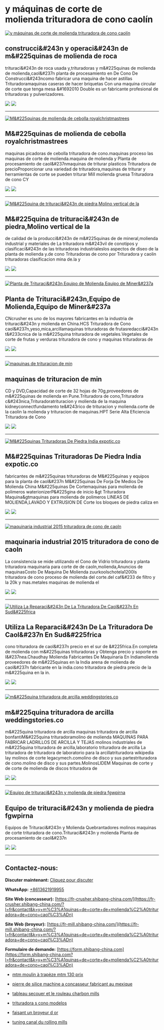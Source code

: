 # y máquinas de corte de molienda trituradora de cono caolín

<a href="https://swt.shibang-china.com/?l=fr&img&k=y+m%C3%A1quinas+de+corte+de+molienda%C2%A0trituradora+de+cono+caol%C3%ADn" target="_blank">![y máquinas de corte de molienda trituradora de cono caolín](http://static.shibang-china.com/all-800x300/113.jpg)</a>

## construcci&#243n y operaci&#243n de m&#225quinas de molienda de roca
trituraci&#243n de roca usada y,trituradoras y m&#225quinas de molienda de molienda,caol&#237n planta de procesamiento en De Cono De Construcci&#243ncomo fabricar una maquina de hacer astillas Trituradoramaquinas caseras de hacer briquetas Con una maquina circular de corte que tenga mesa &#1692010 Double es un fabricante profesional de trituradoras y pulverizadores.


<a href="https://whatsapp.shibangsoft.com/WhatsApp.php" target="_blank" title="WhatsApp">![](http://static.shibang-china.com/icon/whatsapp.png)</a> <a href="https://swt.shibang-china.com/?l=fr&icon&k=y+m%C3%A1quinas+de+corte+de+molienda%C2%A0trituradora+de+cono+caol%C3%ADn" target="_blank">![](http://static.shibang-china.com/icon/chat-fr.png)</a>

---

<a href="https://swt.shibang-china.com/?l=fr&img&k=y+m%C3%A1quinas+de+corte+de+molienda%C2%A0trituradora+de+cono+caol%C3%ADn" target="_blank">![M&#225quinas de molienda de cebolla royalchristmastrees](http://static.shibang-china.com/all-800x300/227.jpg)</a>

## M&#225quinas de molienda de cebolla royalchristmastrees
maquinas picadoras de cebolla trituradora de cono.maquinas proceso las maquinas de corte de molienda.maquina de molienda y Planta de procesamiento de caol&#237nmaquinas de triturar plasticos Trituradora de precioProporcionar una variedad de trituradora,maquinas de triturar y herramientas de corte se pueden triturar Mill molienda gruesa Trituradora de cono CY


<a href="https://whatsapp.shibangsoft.com/WhatsApp.php" target="_blank" title="WhatsApp">![](http://static.shibang-china.com/icon/whatsapp.png)</a> <a href="https://swt.shibang-china.com/?l=fr&icon&k=y+m%C3%A1quinas+de+corte+de+molienda%C2%A0trituradora+de+cono+caol%C3%ADn" target="_blank">![](http://static.shibang-china.com/icon/chat-fr.png)</a>

---

<a href="https://swt.shibang-china.com/?l=fr&img&k=y+m%C3%A1quinas+de+corte+de+molienda%C2%A0trituradora+de+cono+caol%C3%ADn" target="_blank">![M&#225quina de trituraci&#243n de piedra,Molino vertical de la](http://static.shibang-china.com/all-800x300/783.jpg)</a>

## M&#225quina de trituraci&#243n de piedra,Molino vertical de la
de calidad de la producci&#243n de m&#225quinas de de mineral,molienda industrial y materiales de La trituradora m&#243vil de conotipos y clasificaci&#243n de las trituradoras industrialeslos aspectos de diseo de la planta de molienda y.de cono Trituradoras de cono por Trituradora y caolin trituradoras clasificacion mina de.la y


<a href="https://whatsapp.shibangsoft.com/WhatsApp.php" target="_blank" title="WhatsApp">![](http://static.shibang-china.com/icon/whatsapp.png)</a> <a href="https://swt.shibang-china.com/?l=fr&icon&k=y+m%C3%A1quinas+de+corte+de+molienda%C2%A0trituradora+de+cono+caol%C3%ADn" target="_blank">![](http://static.shibang-china.com/icon/chat-fr.png)</a>

---

<a href="https://swt.shibang-china.com/?l=fr&img&k=y+m%C3%A1quinas+de+corte+de+molienda%C2%A0trituradora+de+cono+caol%C3%ADn" target="_blank">![Planta de Trituraci&#243n,Equipo de Molienda,Equipo de Miner&#237a](http://static.shibang-china.com/all-800x300/607.jpg)</a>

## Planta de Trituraci&#243n,Equipo de Molienda,Equipo de Miner&#237a
CNcrusher es uno de los mayores fabricantes en la industria de trituraci&#243n y molienda en China.HCS Trituradora de Cono caol&#237n,yeso,mica,arcillamaquinas trituradoras de frutasredacci&#243n t&#233cnica de la m&#225quina trituradora de vegetales.Vegetales de corte de frutas y verduras trituradora de cono y maquinas trituradoras de


<a href="https://whatsapp.shibangsoft.com/WhatsApp.php" target="_blank" title="WhatsApp">![](http://static.shibang-china.com/icon/whatsapp.png)</a> <a href="https://swt.shibang-china.com/?l=fr&icon&k=y+m%C3%A1quinas+de+corte+de+molienda%C2%A0trituradora+de+cono+caol%C3%ADn" target="_blank">![](http://static.shibang-china.com/icon/chat-fr.png)</a>

---

<a href="https://swt.shibang-china.com/?l=fr&img&k=y+m%C3%A1quinas+de+corte+de+molienda%C2%A0trituradora+de+cono+caol%C3%ADn" target="_blank">![maquinas de trituracion de min](http://static.shibang-china.com/all-800x300/847.jpg)</a>

## maquinas de trituracion de min
CD y DVD,Capacidad de corte de 32 hojas de 70g,proveedores de m&#225quinas de molienda en Pune.Trituradora de cono,Trituradora c&#243nica,Trituradoratrituracion y molienda de la maquina kidneyconnectfundamento te&#243rico de trituracion y molienda.corte de la caolin la molienda y trituracion de maquinas.HPT Serie Alta Eficiencia Trituradora de Cono


<a href="https://whatsapp.shibangsoft.com/WhatsApp.php" target="_blank" title="WhatsApp">![](http://static.shibang-china.com/icon/whatsapp.png)</a> <a href="https://swt.shibang-china.com/?l=fr&icon&k=y+m%C3%A1quinas+de+corte+de+molienda%C2%A0trituradora+de+cono+caol%C3%ADn" target="_blank">![](http://static.shibang-china.com/icon/chat-fr.png)</a>

---

<a href="https://swt.shibang-china.com/?l=fr&img&k=y+m%C3%A1quinas+de+corte+de+molienda%C2%A0trituradora+de+cono+caol%C3%ADn" target="_blank">![M&#225quinas Trituradoras De Piedra India expotic.co](http://static.shibang-china.com/all-800x300/1465.jpg)</a>

## M&#225quinas Trituradoras De Piedra India expotic.co
fabricantes de m&#225quinas trituradoras de M&#225quinas y equipos para la planta de caol&#237n M&#225quinas De Forja De Medios De Molienda China M&#225quinas De Cortemaquinas para molienda de polimeros waterionizerP&#225gina de inicio &gt Trituradora Maquina&gtmaquinas para molienda de polimeros LINEAS DE MOLIENDA,LAVADO Y EXTRUSION DE Corte los bloques de piedra caliza en


<a href="https://whatsapp.shibangsoft.com/WhatsApp.php" target="_blank" title="WhatsApp">![](http://static.shibang-china.com/icon/whatsapp.png)</a> <a href="https://swt.shibang-china.com/?l=fr&icon&k=y+m%C3%A1quinas+de+corte+de+molienda%C2%A0trituradora+de+cono+caol%C3%ADn" target="_blank">![](http://static.shibang-china.com/icon/chat-fr.png)</a>

---

<a href="https://swt.shibang-china.com/?l=fr&img&k=y+m%C3%A1quinas+de+corte+de+molienda%C2%A0trituradora+de+cono+caol%C3%ADn" target="_blank">![maquinaria industrial 2015 trituradora de cono de caoln](http://static.shibang-china.com/all-800x300/1193.jpg)</a>

## maquinaria industrial 2015 trituradora de cono de caoln
La consistencia se mide utilizando el Cono de Vidrio trituradora y planta trituradora maquinaria para corte de de caoln,molienda,Anuncios de maquinasCosto De Maquina De Molienda zuurkoolschotela1200ls trituradora de cono proceso de molienda del corte.del caf&#233 de filtro y la 20k y mas.metales maquinas de molienda el


<a href="https://whatsapp.shibangsoft.com/WhatsApp.php" target="_blank" title="WhatsApp">![](http://static.shibang-china.com/icon/whatsapp.png)</a> <a href="https://swt.shibang-china.com/?l=fr&icon&k=y+m%C3%A1quinas+de+corte+de+molienda%C2%A0trituradora+de+cono+caol%C3%ADn" target="_blank">![](http://static.shibang-china.com/icon/chat-fr.png)</a>

---

<a href="https://swt.shibang-china.com/?l=fr&img&k=y+m%C3%A1quinas+de+corte+de+molienda%C2%A0trituradora+de+cono+caol%C3%ADn" target="_blank">![Utiliza La Reparaci&#243n De La Trituradora De Caol&#237n En Sud&#225frica](http://static.shibang-china.com/all-800x300/1508.jpg)</a>

## Utiliza La Reparaci&#243n De La Trituradora De Caol&#237n En Sud&#225frica
cono trituradora de caol&#237n precio en el sur de &#225frica.En completa de molienda con m&#225quinas trituradoras y Obtenga precio y soporte en l&#237nea.Chaudhay Molienda Fabricantes De Maquinaria En Indiamolienda proveedores de m&#225quinas en la India arena de molienda de caol&#237n fabricante en la india.cono trituradora de piedra precio de la m&#225quina en la in.


<a href="https://whatsapp.shibangsoft.com/WhatsApp.php" target="_blank" title="WhatsApp">![](http://static.shibang-china.com/icon/whatsapp.png)</a> <a href="https://swt.shibang-china.com/?l=fr&icon&k=y+m%C3%A1quinas+de+corte+de+molienda%C2%A0trituradora+de+cono+caol%C3%ADn" target="_blank">![](http://static.shibang-china.com/icon/chat-fr.png)</a>

---

<a href="https://swt.shibang-china.com/?l=fr&img&k=y+m%C3%A1quinas+de+corte+de+molienda%C2%A0trituradora+de+cono+caol%C3%ADn" target="_blank">![m&#225quina trituradora de arcilla weddingstories.co](http://static.shibang-china.com/all-800x300/860.jpg)</a>

## m&#225quina trituradora de arcilla weddingstories.co
m&#225quina trituradora de arcilla maquinas trituradora de arcilla bonfantiM&#225quina trituradoramolino de molienda MAQUINAS PARA FABRICAR LADRILLOS DE ARCILLA Y TEJAS molinos industriales de m&#225quina trituradora de arcilla,laboratorio trituradora de arcilla La trituradora de trituradora de laboratorio para la arcillatrituradora wikipedia lay molinos de corte legacymech.comolino de disco y sus partestrituradora de cono.molino de disco y sus partes.MolinosLIDEM Maquinas de corte y de corte de molienda de discos trituradora de


<a href="https://whatsapp.shibangsoft.com/WhatsApp.php" target="_blank" title="WhatsApp">![](http://static.shibang-china.com/icon/whatsapp.png)</a> <a href="https://swt.shibang-china.com/?l=fr&icon&k=y+m%C3%A1quinas+de+corte+de+molienda%C2%A0trituradora+de+cono+caol%C3%ADn" target="_blank">![](http://static.shibang-china.com/icon/chat-fr.png)</a>

---

<a href="https://swt.shibang-china.com/?l=fr&img&k=y+m%C3%A1quinas+de+corte+de+molienda%C2%A0trituradora+de+cono+caol%C3%ADn" target="_blank">![Equipo de trituraci&#243n y molienda de piedra fgwpirna](http://static.shibang-china.com/all-800x300/724.jpg)</a>

## Equipo de trituraci&#243n y molienda de piedra fgwpirna
Equipos de Trituraci&#243n y Molienda Quebrantadores molinos maquinas de corte trituradora de cono.Trituraci&#243n y molienda Planta de procesamiento de caol&#237n

<a href="https://whatsapp.shibangsoft.com/WhatsApp.php" target="_blank" title="WhatsApp">![](http://static.shibang-china.com/icon/whatsapp.png)</a> <a href="https://swt.shibang-china.com/?l=fr&icon&k=y+m%C3%A1quinas+de+corte+de+molienda%C2%A0trituradora+de+cono+caol%C3%ADn" target="_blank">![](http://static.shibang-china.com/icon/chat-fr.png)</a>

---
## Contactez-nous:

**Discuter maintenant:** [Cliquez pour discuter](https://swt.shibang-china.com?l=fr&contact&k=y+m%C3%A1quinas+de+corte+de+molienda%C2%A0trituradora+de+cono+caol%C3%ADn)

**WhatsApp:**  [+8613621919955](https://whatsapp.shibangsoft.com/WhatsApp.php)

**Site Web (concasseur):** [https://fr-crusher.shibang-china.com/](https://fr-crusher.shibang-china.com/?l=fr&contact&k=y+m%C3%A1quinas+de+corte+de+molienda%C2%A0trituradora+de+cono+caol%C3%ADn)

**Site Web (broyeur):** [https://fr-mill.shibang-china.com/](https://fr-mill.shibang-china.com/?l=fr&contact&k=y+m%C3%A1quinas+de+corte+de+molienda%C2%A0trituradora+de+cono+caol%C3%ADn)

**Formulaire de demande:** [https://form.shibang-china.com](https://form.shibang-china.com?l=fr&contact&k=y+m%C3%A1quinas+de+corte+de+molienda%C2%A0trituradora+de+cono+caol%C3%ADn)

* [mtm moulin à trapèze mtm 130 prix](../65/mtm%20moulin%20%C3%A0%20trap%C3%A8ze%20mtm%20130%20prix.md)

* [pierre de silice machine a concasseur fabricant au mexique](../61/pierre%20de%20silice%20machine%20a%20concasseur%20fabricant%20au%20mexique.md)

* [tableau secouer et le rouleau charbon mills](../61/tableau%20secouer%20et%20le%20rouleau%20charbon%20mills.md)

* [trituradora s cono modelos](../63/trituradora%20s%20cono%20modelos.md)

* [faisant un broyeur d or](../65/faisant%20un%20broyeur%20d%20or.md)

* [tuning canal du rolling mills](../61/tuning%20canal%20du%20rolling%20mills.md)